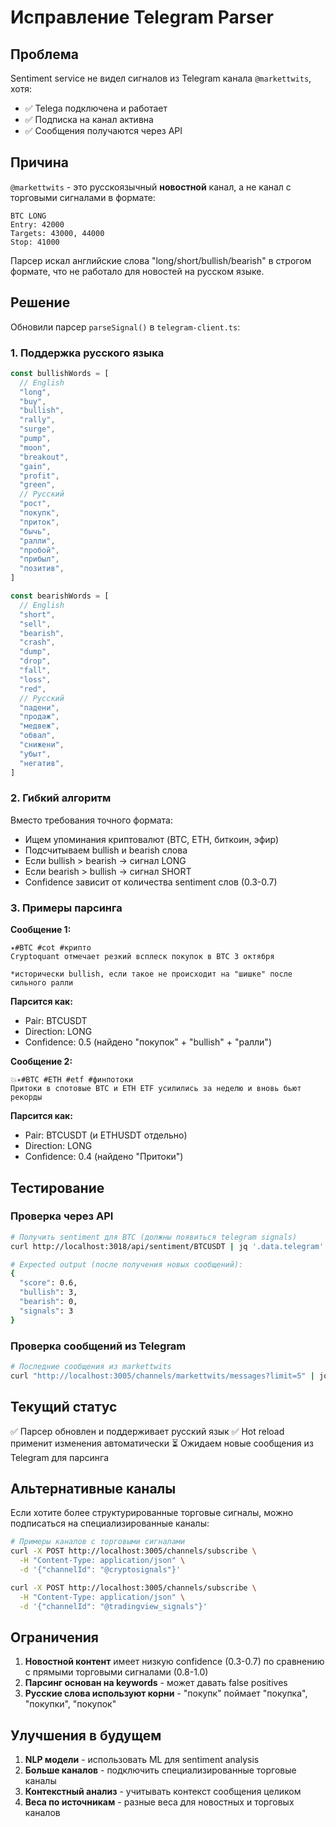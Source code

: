 # Исправление Telegram Parser

## Проблема

Sentiment service не видел сигналов из Telegram канала `@markettwits`, хотя:

- ✅ Telega подключена и работает
- ✅ Подписка на канал активна
- ✅ Сообщения получаются через API

## Причина

`@markettwits` - это русскоязычный **новостной** канал, а не канал с торговыми сигналами в формате:

```
BTC LONG
Entry: 42000
Targets: 43000, 44000
Stop: 41000
```

Парсер искал английские слова "long/short/bullish/bearish" в строгом формате, что не работало для новостей на русском языке.

## Решение

Обновили парсер `parseSignal()` в `telegram-client.ts`:

### 1. **Поддержка русского языка**

```typescript
const bullishWords = [
  // English
  "long",
  "buy",
  "bullish",
  "rally",
  "surge",
  "pump",
  "moon",
  "breakout",
  "gain",
  "profit",
  "green",
  // Русский
  "рост",
  "покупк",
  "приток",
  "бычь",
  "ралли",
  "пробой",
  "прибыл",
  "позитив",
]

const bearishWords = [
  // English
  "short",
  "sell",
  "bearish",
  "crash",
  "dump",
  "drop",
  "fall",
  "loss",
  "red",
  // Русский
  "падени",
  "продаж",
  "медвеж",
  "обвал",
  "снижени",
  "убыт",
  "негатив",
]
```

### 2. **Гибкий алгоритм**

Вместо требования точного формата:

- Ищем упоминания криптовалют (BTC, ETH, биткоин, эфир)
- Подсчитываем bullish и bearish слова
- Если bullish > bearish → сигнал LONG
- Если bearish > bullish → сигнал SHORT
- Confidence зависит от количества sentiment слов (0.3-0.7)

### 3. **Примеры парсинга**

**Сообщение 1:**

```
✴️#BTC #cot #крипто
Cryptoquant отмечает резкий всплеск покупок в BTC 3 октября

*исторически bullish, если такое не происходит на "шишке" после сильного ралли
```

**Парсится как:**

- Pair: BTCUSDT
- Direction: LONG
- Confidence: 0.5 (найдено "покупок" + "bullish" + "ралли")

**Сообщение 2:**

```
💥✴️#BTC #ETH #etf #финпотоки
Притоки в спотовые BTC и ETH ETF усилились за неделю и вновь бьют рекорды
```

**Парсится как:**

- Pair: BTCUSDT (и ETHUSDT отдельно)
- Direction: LONG
- Confidence: 0.4 (найдено "Притоки")

## Тестирование

### Проверка через API

```bash
# Получить sentiment для BTC (должны появиться telegram signals)
curl http://localhost:3018/api/sentiment/BTCUSDT | jq '.data.telegram'

# Expected output (после получения новых сообщений):
{
  "score": 0.6,
  "bullish": 3,
  "bearish": 0,
  "signals": 3
}
```

### Проверка сообщений из Telegram

```bash
# Последние сообщения из markettwits
curl "http://localhost:3005/channels/markettwits/messages?limit=5" | jq '.messages[].message'
```

## Текущий статус

✅ Парсер обновлен и поддерживает русский язык
✅ Hot reload применит изменения автоматически
⏳ Ожидаем новые сообщения из Telegram для парсинга

## Альтернативные каналы

Если хотите более структурированные торговые сигналы, можно подписаться на специализированные каналы:

```bash
# Примеры каналов с торговыми сигналами
curl -X POST http://localhost:3005/channels/subscribe \
  -H "Content-Type: application/json" \
  -d '{"channelId": "@cryptosignals"}'

curl -X POST http://localhost:3005/channels/subscribe \
  -H "Content-Type: application/json" \
  -d '{"channelId": "@tradingview_signals"}'
```

## Ограничения

1. **Новостной контент** имеет низкую confidence (0.3-0.7) по сравнению с прямыми торговыми сигналами (0.8-1.0)
2. **Парсинг основан на keywords** - может давать false positives
3. **Русские слова используют корни** - "покупк" поймает "покупка", "покупки", "покупок"

## Улучшения в будущем

1. **NLP модели** - использовать ML для sentiment analysis
2. **Больше каналов** - подключить специализированные торговые каналы
3. **Контекстный анализ** - учитывать контекст сообщения целиком
4. **Веса по источникам** - разные веса для новостных и торговых каналов
